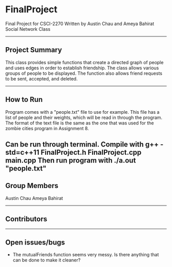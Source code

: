 # FinalProject
Final Project for CSCI-2270
Written by Austin Chau and Ameya Bahirat
Social Network Class

----------------
Project Summary
----------------
This class provides simple functions that create a directed graph of people and uses edges in order to establish friendship. The class allows various groups of people to be displayed. The function also allows friend requests to be sent, accepted, and deleted.

-----------
How to Run
-----------
Program comes with a "people.txt" file to use for example. This file has a list of people and their weights, which will be read in through the program. The format of the text file is the same as the one that was used for the zombie cities program in Assignment 8.

Can be run through terminal.
Compile with
g++ -std=c++11 FinalProject.h FinalProject.cpp main.cpp
Then run program with
./a.out "people.txt"
--------------
Group Members
--------------
Austin Chau
Ameya Bahirat

-------------
Contributors
-------------

-----------------
Open issues/bugs
-----------------
- The mutualFriends function seems very messy. Is there anything that can be done to make it cleaner?